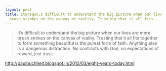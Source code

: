 ```yaml
---
layout: post
title: It&rsquo;s difficult to understand the big picture when our lives are mere
  brush strokes on the canvas of reality. Trusting that it all fits...
---
```


<blockquote><p>It&rsquo;s difficult to understand the big picture when our lives are mere brush strokes on the canvas of reality. Trusting that it all fits together to form something beautiful is the purest form of faith. Anything else is a dangerous distraction. No contracts with God, no expectations of reward, just trust.</p></blockquote><a href="http://paulbuchheit.blogspot.in/2012/03/eight-years-today.html" target="_blank">http://paulbuchheit.blogspot.in/2012/03/eight-years-today.html</a>